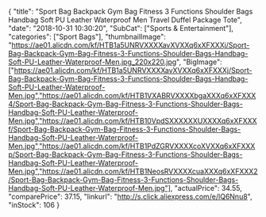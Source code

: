 {
	"title": "Sport Bag Backpack Gym Bag Fitness 3 Functions Shoulder Bags Handbag Soft PU Leather Waterproof Men Travel Duffel Package Tote",
	"date": "2018-10-31 10:30:20",
	"SubCat": ["Sports & Entertainment"],
	"categories": ["Sport Bags"],
	"thumbnailImage": "https://ae01.alicdn.com/kf/HTB1a5UNRVXXXXavXVXXq6xXFXXXj/Sport-Bag-Backpack-Gym-Bag-Fitness-3-Functions-Shoulder-Bags-Handbag-Soft-PU-Leather-Waterproof-Men.jpg_220x220.jpg",
	"BigImage": ["https://ae01.alicdn.com/kf/HTB1a5UNRVXXXXavXVXXq6xXFXXXj/Sport-Bag-Backpack-Gym-Bag-Fitness-3-Functions-Shoulder-Bags-Handbag-Soft-PU-Leather-Waterproof-Men.jpg","https://ae01.alicdn.com/kf/HTB1VXABRVXXXXbgaXXXq6xXFXXX4/Sport-Bag-Backpack-Gym-Bag-Fitness-3-Functions-Shoulder-Bags-Handbag-Soft-PU-Leather-Waterproof-Men.jpg","https://ae01.alicdn.com/kf/HTB10VpdSXXXXXXUXXXXq6xXFXXXf/Sport-Bag-Backpack-Gym-Bag-Fitness-3-Functions-Shoulder-Bags-Handbag-Soft-PU-Leather-Waterproof-Men.jpg","https://ae01.alicdn.com/kf/HTB1PdZGRVXXXXcoXVXXq6xXFXXXp/Sport-Bag-Backpack-Gym-Bag-Fitness-3-Functions-Shoulder-Bags-Handbag-Soft-PU-Leather-Waterproof-Men.jpg","https://ae01.alicdn.com/kf/HTB1NeosRVXXXXcuaXXXq6xXFXXX2/Sport-Bag-Backpack-Gym-Bag-Fitness-3-Functions-Shoulder-Bags-Handbag-Soft-PU-Leather-Waterproof-Men.jpg"],
	"actualPrice": 34.55,
	"comparePrice": 37.15,
	"linkurl": "http://s.click.aliexpress.com/e/lQ6Nnu8",
	"inStock": 106
}
